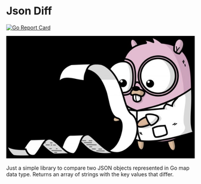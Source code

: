 # Json Diff

[![Go Report Card](https://goreportcard.com/report/github.com/NeowayLabs/jsondiff)](https://goreportcard.com/report/github.com/NeowayLabs/jsondiff)

![Gopher image](img/gopher.jpg)

Just a simple library to compare two JSON objects represented in Go map data type. Returns an array of strings with the key values that differ.
